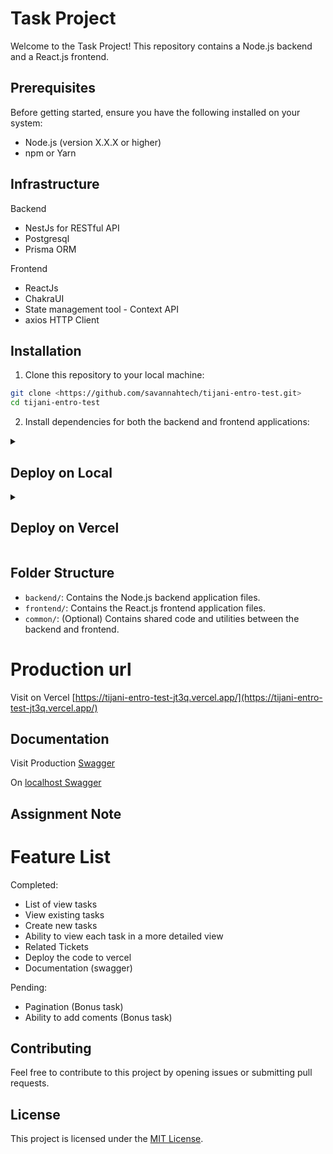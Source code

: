 # Task Project

Welcome to the Task Project! This repository contains a Node.js backend and a React.js frontend.

## Prerequisites

Before getting started, ensure you have the following installed on your system:

- Node.js (version X.X.X or higher)
- npm or Yarn

## Infrastructure

Backend

- NestJs for RESTful API
- Postgresql
- Prisma ORM

Frontend

- ReactJs
- ChakraUI
- State management tool - Context API
- axios HTTP Client

## Installation

1. Clone this repository to your local machine:

```bash
git clone <https://github.com/savannahtech/tijani-entro-test.git>
cd tijani-entro-test
```

2. Install dependencies for both the backend and frontend applications:

<details>
  <summary><h2>Deploy on Local</h2></summary>

### 🧑‍🍳 Before We Start

1. Create a Postgresql locally or with any cloud free host account, such as AWS RDS.

### Get connection details via Cloud service

1. Navigate to your RDS cluster's dashboard.
2. Get **Endpoint**, **Port** and **User** field from the Connection tab.
3. Build your DATABASE_URL string: `postgres://<User>:<Password>@<Endpoint>:<Port>/<DB_NAME>?sslaccept=strict`

### Get connection details via docker-compose

1. update the docker-compose.yml file and run the following commands.

```bash
  ## to confirm username on mac
  echo $USER

  # start up
  docker-compose up
```

2. Get **Endpoint**, **Port** and **User** field from the Connection tab.
3. Build your DATABASE_URL string: `postgres://<User>:<Password>@<c@localhost:>:<5432>/<DB_NAME>?sslaccept=strict`

### 2. Deploy on your workspace

1. Clone the code.

   ```shell
   git clone https://github.com/savannahtech/tijani-entro-test.git
   cd tijani-entro-test
   ```

2. Set DATABASE_URL environment variables.
   ```shell
   export DATABASE_URL=${your_DATABASE_URL_string}
   ```
3. Install dependence.

   ```shell
   cd backend
   yarn install

   cd ../frontend
   yarn install
   ```

4. Migrate your database.
   ```shell
   npx prisma migrate dev / npx prisma db push
   ```
5. Start the app.

   ```shell
   cd ../frontend
   yarn start

   cd ../backend
   yarn start:dev
   ```

6. Run test.
   ```shell
   npm run test:watch
   ```

🎉 Mission Completes.

The frontend app is now running, navigate to http://localhost:3000/ in your browser to explore its UI.

The backend will be accessible at http://localhost:8080.

</details>

<details>
  <summary><h2>Deploy on Vercel</h2></summary>

### 🧑‍🍳 Before We Start

1. Create a [AWS RDS](https://signin.aws.amazon.com/) account and get your free trial cluster.
2. Create a [Vercel](https://vercel.com/signup) account.

### 1. Get connection details

1. Navigate to your RDS cluster's dashboard.
2. Get **Endpoint**, **Port** and **User** field from the Connection tab.
3. Build your DATABASE_URL string: `postgres://<User>:<Password>@<Endpoint>:<Port>/<db_name>?sslaccept=strict`

You will use this DATABASE_URL string to connect to AWS RDS Cloud cluster later.

### 2. Deploy on Vercel

The **Deploy** button will take you through Vercel's project creation flow. Vercel will help to clone this job to your own GitHub repository and automatically deploy it.

[![Deploy with Vercel](https://vercel.com/button)](https://vercel.com/new/clone?repository-name=tijani-entro-test&repository-url=https%3A%2F%2Fgithub.com%2Fsavannahtech%2Ftijani-entro-test&env=DATABASE_URL&envDescription=tijani-entro-test%20Cloud%20connection%20string)

1. Click the **Deploy** button.
2. Click **GitHub** button and authenticate GitHub account.
3. Select your **Git Scope** and fill in **Repository Name** for your own GitHub repository.
4. Click **Create** to create the git repository.
5. Enter the DATABASE_URL string, get in the previous step, in the **Value** field.
6. Click **Deploy**.

🎉 Mission Completes.

Now wait for the deployment to complete, then you can view your site on the default domain generated by Vercel.

</details>

## Folder Structure

- `backend/`: Contains the Node.js backend application files.
- `frontend/`: Contains the React.js frontend application files.
- `common/`: (Optional) Contains shared code and utilities between the backend and frontend.

# Production url

Visit on Vercel [https://tijani-entro-test-jt3q.vercel.app/](https://tijani-entro-test-jt3q.vercel.app/)

## Documentation

Visit Production [Swagger](https://rgpmnyrmq3.us-east-1.awsapprunner.com/swagger)

On [localhost Swagger](http://localhost:8080/swagger)

## Assignment Note

# Feature List

Completed:

- List of view tasks
- View existing tasks
- Create new tasks
- Ability to view each task in a more detailed view
- Related Tickets
- Deploy the code to vercel
- Documentation (swagger)

Pending:

- Pagination (Bonus task)
- Ability to add coments (Bonus task)

## Contributing

Feel free to contribute to this project by opening issues or submitting pull requests.

## License

This project is licensed under the [MIT License](LICENSE).
